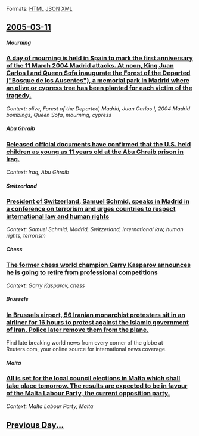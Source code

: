 
Formats: [HTML](2005/03/11/index.html)  [JSON](2005/03/11/index.json)  [XML](2005/03/11/index.xml)  

## [2005-03-11](/news/2005/03/11/index.md)

##### Mourning
### [ A day of mourning is held in Spain to mark the first anniversary of the 11 March 2004 Madrid attacks. At noon, King Juan Carlos I and Queen Sofa inaugurate the Forest of the Departed ("Bosque de los Ausentes"), a memorial park in Madrid where an olive or cypress tree has been planted for each victim of the tragedy. ](/news/2005/03/11/a-day-of-mourning-is-held-in-spain-to-mark-the-first-anniversary-of-the-11-march-2004-madrid-attacks-at-noon-king-juan-carlos-i-and-queen.md)
_Context: olive, Forest of the Departed, Madrid, Juan Carlos I, 2004 Madrid bombings, Queen Sofa, mourning, cypress_

##### Abu Ghraib
### [ Released official documents have confirmed that the U.S. held children as young as 11 years old at the Abu Ghraib prison in Iraq. ](/news/2005/03/11/released-official-documents-have-confirmed-that-the-u-s-held-children-as-young-as-11-years-old-at-the-abu-ghraib-prison-in-iraq.md)
_Context: Iraq, Abu Ghraib_

##### Switzerland
### [ President of Switzerland, Samuel Schmid, speaks in Madrid in a conference on terrorism and urges countries to respect international law and human rights ](/news/2005/03/11/president-of-switzerland-samuel-schmid-speaks-in-madrid-in-a-conference-on-terrorism-and-urges-countries-to-respect-international-law-and.md)
_Context: Samuel Schmid, Madrid, Switzerland, international law, human rights, terrorism_

##### Chess
### [ The former chess world champion Garry Kasparov announces he is going to retire from professional competitions ](/news/2005/03/11/the-former-chess-world-champion-garry-kasparov-announces-he-is-going-to-retire-from-professional-competitions.md)
_Context: Garry Kasparov, chess_

##### Brussels
### [ In Brussels airport, 56 Iranian monarchist protesters sit in an airliner for 16 hours to protest against the Islamic government of Iran. Police later remove them from the plane. ](/news/2005/03/11/in-brussels-airport-56-iranian-monarchist-protesters-sit-in-an-airliner-for-16-hours-to-protest-against-the-islamic-government-of-iran-po.md)
Find late breaking world news from every corner of the globe at Reuters.com, your online source for international news coverage.

##### Malta
### [ All is set for the local council elections in Malta which shall take place tomorrow. The results are expected to be in favour of the Malta Labour Party, the current opposition party. ](/news/2005/03/11/all-is-set-for-the-local-council-elections-in-malta-which-shall-take-place-tomorrow-the-results-are-expected-to-be-in-favour-of-the-malta.md)
_Context: Malta Labour Party, Malta_

## [Previous Day...](/news/2005/03/10/index.md)

